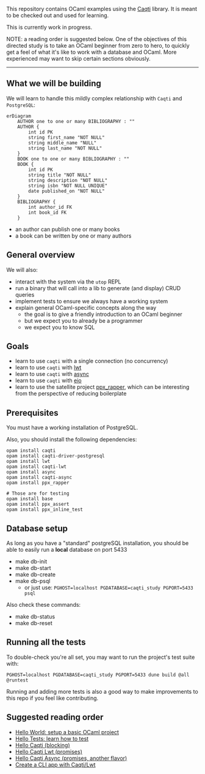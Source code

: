 This repository contains OCaml examples using the [Caqti][] library.  It is
meant to be checked out and used for learning.

This is currently work in progress.

NOTE: a reading order is suggested below. One of the objectives of this directed study is to take an OCaml beginner from zero to hero, to quickly get a feel of what it's like to work with a database and OCaml. More experienced may want to skip certain sections obviously.

[Caqti]: https://github.com/paurkedal/ocaml-caqti/

---

## What we will be building

We will learn to handle this mildly complex relationship with `Caqti` and `PostgreSQL`:

```mermaid
erDiagram
    AUTHOR one to one or many BIBLIOGRAPHY : ""
    AUTHOR {
        int id PK
        string first_name "NOT NULL"
        string middle_name "NULL"
        string last_name "NOT NULL"
    }
    BOOK one to one or many BIBLIOGRAPHY : ""
    BOOK {
        int id PK
        string title "NOT NULL"
        string description "NOT NULL"
        string isbn "NOT NULL UNIQUE"
        date published_on "NOT NULL"
    }
    BIBLIOGRAPHY {
        int author_id FK
        int book_id FK
    }
```

- an author can publish one or many books
- a book can be written by one or many authors


## General overview

We will also:

- interact with the system via the `utop` REPL
- run a binary that will call into a lib to generate (and display) CRUD queries
- implement tests to ensure we always have a working system
- explain general OCaml-specific concepts along the way
  - the goal is to give a friendly introduction to an OCaml beginner
  - but we expect you to already be a programmer
  - we expect you to know SQL


## Goals

- learn to use `caqti` with a single connection (no concurrency)
- learn to use `caqti` with [lwt](https://github.com/ocsigen/lwt)
- learn to use `caqti` with [async](https://github.com/janestreet/async)
- learn to use `caqti` with [eio](https://github.com/ocaml-multicore/eio)
- learn to use the satellite project [ppx_rapper](https://github.com/roddyyaga/ppx_rapper), which can be interesting from the perspective of reducing boilerplate

## Prerequisites

You must have a working installation of PostgreSQL.

Also, you should install the following dependencies:

```
opam install caqti
opam install caqti-driver-postgresql
opam install lwt
opam install caqti-lwt
opam install async
opam install caqti-async
opam install ppx_rapper

# Those are for testing
opam install base
opam install ppx_assert
opam install ppx_inline_test
```

## Database setup

As long as you have a "standard" postgreSQL installation, you should be able to easily run a **local** database on port 5433

- make db-init
- make db-start
- make db-create
- make db-psql
  - or just use: `PGHOST=localhost PGDATABASE=caqti_study PGPORT=5433 psql`

Also check these commands:

- make db-status
- make db-reset

## Running all the tests

To double-check you're all set, you may want to run the project's test suite with:

`PGHOST=localhost PGDATABASE=caqti_study PGPORT=5433 dune build @all @runtest`

Running and adding more tests is also a good way to make improvements to this repo if you feel like contributing.

## Suggested reading order

- [Hello World: setup a basic OCaml project](study/hello-world)
- [Hello Tests: learn how to test](study/hello-tests)
- [Hello Caqti (blocking)](study/hello-caqti-blocking)
- [Hello Caqti Lwt (promises)](study/hello-caqti-lwt)
- [Hello Caqti Async (promises, another flavor)](study/hello-caqti-async)
- [Create a CLI app with Caqti/Lwt](study/lwt-cli-app)
